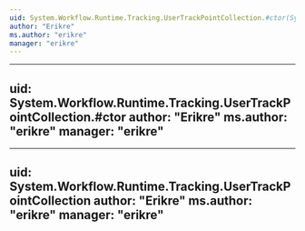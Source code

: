 ```yaml
---
uid: System.Workflow.Runtime.Tracking.UserTrackPointCollection.#ctor(System.Collections.Generic.IEnumerable{System.Workflow.Runtime.Tracking.UserTrackPoint})
author: "Erikre"
ms.author: "erikre"
manager: "erikre"
---
```


---
uid: System.Workflow.Runtime.Tracking.UserTrackPointCollection.#ctor
author: "Erikre"
ms.author: "erikre"
manager: "erikre"
---

---
uid: System.Workflow.Runtime.Tracking.UserTrackPointCollection
author: "Erikre"
ms.author: "erikre"
manager: "erikre"
---
